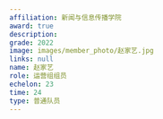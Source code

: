 ```yaml
---
affiliation: 新闻与信息传播学院
award: true
description: 
grade: 2022
image: images/member_photo/赵家艺.jpg
links: null
name: 赵家艺
role: 运营组组员
echelon: 23
time: 24
type: 普通队员
---
```

